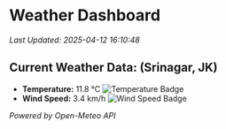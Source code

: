 
# Weather Dashboard

_Last Updated: 2025-04-12 16:10:48_

## Current Weather Data: (Srinagar, JK)
- **Temperature:** 11.8 °C ![Temperature Badge](https://img.shields.io/badge/Temperature-Low%20Temp-blue)
- **Wind Speed:** 3.4 km/h ![Wind Speed Badge](https://img.shields.io/badge/Wind%20Speed-Light%20Wind-blue)

*Powered by Open-Meteo API*
